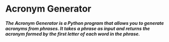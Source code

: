 
# Acronym Generator
##### The Acronym Generator is a Python program that allows you to generate acronyms from phrases. It takes a phrase as input and returns the acronym formed by the first letter of each word in the phrase.
